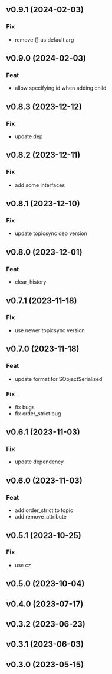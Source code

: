 ## v0.9.1 (2024-02-03)

### Fix

- remove {} as default arg

## v0.9.0 (2024-02-03)

### Feat

- allow specifying id when adding child

## v0.8.3 (2023-12-12)

### Fix

- update dep

## v0.8.2 (2023-12-11)

### Fix

- add some interfaces

## v0.8.1 (2023-12-10)

### Fix

- update topicsync dep version

## v0.8.0 (2023-12-01)

### Feat

- clear_history

## v0.7.1 (2023-11-18)

### Fix

- use newer topicsync version

## v0.7.0 (2023-11-18)

### Feat

- update format for SObjectSerialized

### Fix

- fix bugs
- fix order_strict bug

## v0.6.1 (2023-11-03)

### Fix

- update dependency

## v0.6.0 (2023-11-03)

### Feat

- add order_strict to topic
- add remove_attribute

## v0.5.1 (2023-10-25)

### Fix

- use cz

## v0.5.0 (2023-10-04)

## v0.4.0 (2023-07-17)

## v0.3.2 (2023-06-23)

## v0.3.1 (2023-06-03)

## v0.3.0 (2023-05-15)
